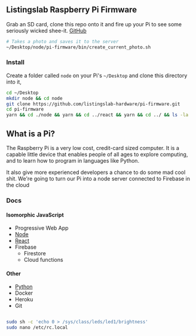 ## Listingslab Raspberry Pi Firmware

Grab an SD card, clone this repo onto it and fire up your Pi
to see some seriously wicked shee-it. [GitHub](https://github.com/listingslab-hardware/pi-firmware)

```bash
# Takes a photo and saves it to the server
~/Desktop/node/pi-firmware/bin/create_current_photo.sh
```

### Install

Create a folder called `node` on your Pi's `~/Desktop` and clone this directory into it,

```bash
cd ~/Desktop
mkdir node && cd node
git clone https://github.com/listingslab-hardware/pi-firmware.git
cd pi-firmware
yarn && cd ./node && yarn && cd ../react && yarn && cd ../ && ls -la
```

## What is a Pi?

The Raspberry Pi is a very low cost, credit-card sized computer.
It is a capable little device that enables people of all ages to explore
computing, and to learn how to program in languages like Python.

It also give more experienced developers a chance to do some mad cool shit.
We're going to turn our Pi into a node server connected to Firebase in the cloud

### Docs

#### Isomorphic JavaScript

- Progressive Web App
- [Node](./node)
- [React](./react)
- Firebase
  - Firestore
  - Cloud functions

#### Other

- [Python](./python)
- Docker
- Heroku
- Git

```bash

sudo sh -c 'echo 0 > /sys/class/leds/led1/brightness'
sudo nano /etc/rc.local
```
